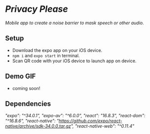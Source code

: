 # _Privacy Please_

_Mobile app to create a noise barrier to mask speech or other audio._

## Setup

- Download the expo app on your iOS device.
- `npm i` and `expo start` in terminal.
- Scan QR code with your iOS device to launch app on device.

## Demo GIF

- coming soon!

## Dependencies

*"expo": "^34.0.1",*
*"expo-av": "^6.0.0",*
*"react": "16.8.3",*
*"react-dom": "^16.8.6",*
*"react-native": "https://github.com/expo/react-native/archive/sdk-34.0.0.tar.gz",*
*"react-native-web": "^0.11.4"*
